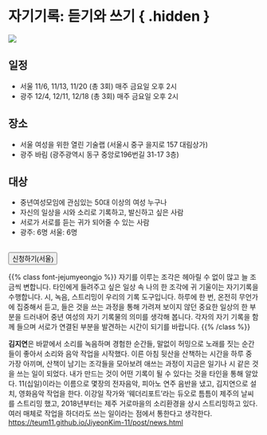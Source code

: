 # 자기기록: 듣기와 쓰기 { .hidden }

<div class="lg:flex">
<div class="lg:flex-1 lg:py-8">
<img class="lg:w-5/6 lg:mt-4 m-auto" src="/images/program_selfrecord.jpg">
<br/>
</div>

<div class="lg:flex-1 lg:px-8 lg:py-8 lg:mt-4">

## **일정**
 - 서울 11/6, 11/13, 11/20 (총 3회) 매주 금요일 오후 2시
 - 광주 12/4, 12/11, 12/18 (총 3회) 매주 금요일 오후 2시

## **장소**
 - 서울 여성을 위한 열린 기술랩 (서울시 중구 을지로 157 대림상가)
 - 광주 바림 (광주광역시 동구 중앙로196번길 31-17 3층)

## **대상**
 - 중년여성모임에 관심있는 50대 이상의 여성 누구나
 - 자신의 일상을 시와 소리로 기록하고, 발신하고 싶은 사람
 - 서로가 서로를 듣는 귀가 되어줄 수 있는 사람
 - 광주: 6명 서울: 6명

<br/>

<a href="https://docs.google.com/forms/d/e/1FAIpQLSdVDqW5d9959wWXqauhvuZRRfxTfRhJaqVKyJT1mKwQJMoMxA/viewform" target="_blank">
<button class="bg-black text-white border border-black rounded p-1 over:bg-gray-10 over:text-black">신청하기(서울)</button>
</a>

</div>
</div>


{{% class font-jejumyeongjo %}}
자기를 이루는 조각은 헤아릴 수 없이 많고 늘 조금씩 변합니다. 타인에게 들려주고 싶은 일상 속 나의 한 조각에 귀 기울이는 자기기록을 수행합니다. 시, 녹음, 스트리밍이 우리의 기록 도구입니다. 하루에 한 번, 온전히 무언가에 집중해서 듣고, 들은 것을 쓰는 과정을 통해 가려져 보이지 않던 중요한 일상의 한 부분을 드러내어 중년 여성의 자기 기록물의 의미를 생각해 봅니다. 각자의 자기 기록을 함께 들으며 서로가 연결된 부분을 발견하는 시간이 되기를 바랍니다.
{{% /class %}}


**김지연**은 바깥에서 소리를 녹음하며 경험한 순간들, 말없이 허밍으로 노래를 짓는 순간들이 좋아서 소리와 음악 작업을 시작했다. 이른 아침 뒷산을 산책하는 시간을 하루 중 가장 아끼며, 산책이 남기는 조각들을 모아보려 애쓰는 과정이 지금은 일기나 시 같은 것을 쓰는 일이 되었다. 내가 만드는 것이 어떤 기록이 될 수 있다는 것을 타인을 통해 알았다. 11(십일)이라는 이름으로 몇장의 전자음악, 피아노 연주 음반을 냈고, 김지연으로 설치, 영화음악 작업을 한다. 이강일 작가와 ‘웨더리포트’라는 듀오로 틈틈이 제주의 날씨를 스트리밍 했고, 2018년부터는 제주 거로마을의 소리환경을 상시 스트리밍하고 있다. 여러 매체로 작업을 하더라도 쓰는 일이라는 점에서 통한다고 생각한다. https://teum11.github.io/JiyeonKim-11/post/news.html
